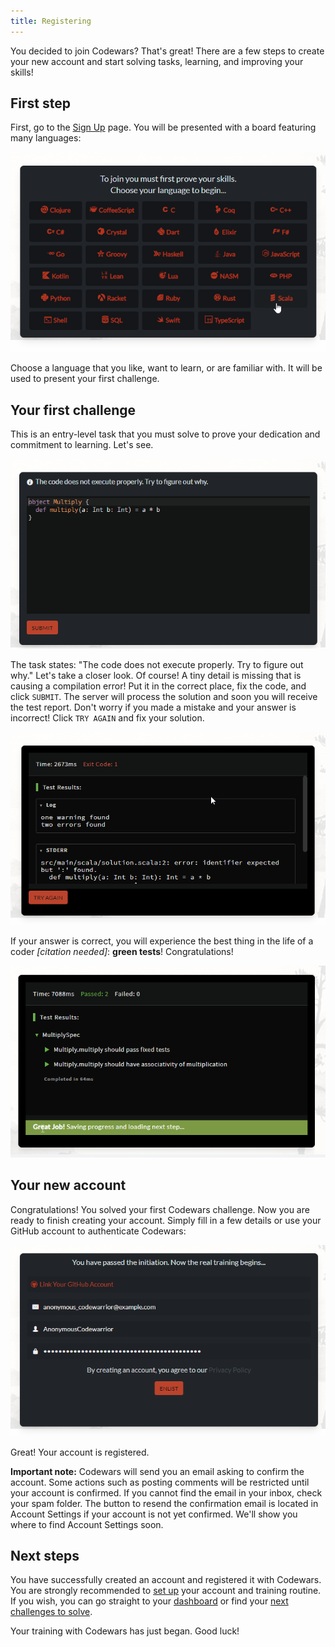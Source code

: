 ```yaml
---
title: Registering
---
```


You decided to join Codewars? That's great! There are a few steps to create your new account and start solving tasks, learning, and improving your skills!

## First step

First, go to the [Sign Up](https://www.codewars.com/join) page. You will be presented with a board featuring many languages:

![languages board](./img/registering_01_choose_language.png)

Choose a language that you like, want to learn, or are familiar with. It will be used to present your first challenge.

## Your first challenge

This is an entry-level task that you must solve to prove your dedication and commitment to learning. Let's see.

![first task](./img/registering_02_multiply_initial.png)

The task states: "The code does not execute properly. Try to figure out why." Let's take a closer look. Of course! A tiny detail is missing that is causing a compilation error! Put it in the correct place, fix the code, and click `SUBMIT`. The server will process the solution and soon you will receive the test report. Don't worry if you made a mistake and your answer is incorrect! Click `TRY AGAIN` and fix your solution.

![retry](./img/registering_03_multiply_wrong_answer.png)

If your answer is correct, you will experience the best thing in the life of a coder _[citation needed]_: **green tests**! Congratulations!

![success](./img/registering_04_multiply_success.png)

## Your new account

Congratulations! You solved your first Codewars challenge. Now you are ready to finish creating your account. Simply fill in a few details or use your GitHub account to authenticate Codewars:

![enlist](./img/registering_05_enlist.png)

Great! Your account is registered.

**Important note:** Codewars will send you an email asking to confirm the account. Some actions such as posting comments will be restricted until your account is confirmed. If you cannot find the email in your inbox, check your spam folder. The button to resend the confirmation email is located in Account Settings if your account is not yet confirmed. We'll show you where to find Account Settings soon.

## Next steps

You have successfully created an account and registered it with Codewars. You are strongly recommended to [set up](/getting-started/setting-up/) your account and training routine. If you wish, you can go straight to your [dashboard](https://www.codewars.com/dashboard) or find your [next challenges to solve](/getting-started/finding-kata/).

Your training with Codewars has just began. Good luck!
